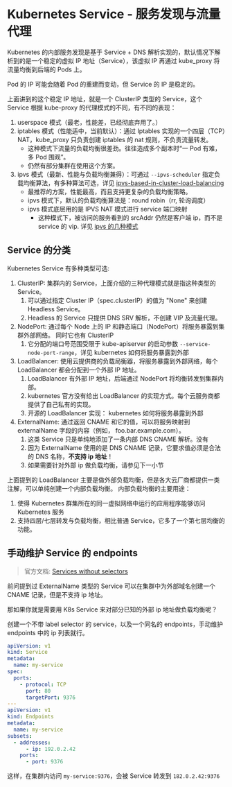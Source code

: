 
# Kubernetes Service - 服务发现与流量代理

Kubernetes 的内部服务发现是基于 Service + DNS 解析实现的，默认情况下解析到的是一个稳定的虚拟 IP 地址（Service），该虚拟 IP 再通过 kube_proxy 将流量均衡到后端的 Pods 上。

Pod 的 IP 可能会随着 Pod 的重建而变动，但 Service 的 IP 是稳定的。

上面讲到的这个稳定 IP 地址，就是一个 ClusterIP 类型的 Service，这个 Service 根据 kube-proxy 的代理模式的不同，有不同的表现：

1. userspace 模式（最老，性能差，已经彻底弃用了。）
1. iptables  模式（性能适中，当前默认）：通过 Iptables 实现的一个四层（TCP）NAT，kube_proxy 只负责创建 iptables 的 nat 规则，不负责流量转发。
    - 这种模式下流量的负载均衡很差劲。往往造成多个副本时“一 Pod 有难，多 Pod 围观”。
    - 仍然有部分集群在使用这个方案。
1. ipvs 模式（最新、性能与负载均衡兼得）：可通过 `--ipvs-scheduler` 指定负载均衡算法，有多种算法可选，详见 [ipvs-based-in-cluster-load-balancing](https://kubernetes.io/blog/2018/07/09/ipvs-based-in-cluster-load-balancing-deep-dive/)
    - 最推荐的方案，性能最高，而且支持更复杂的负载均衡策略。
    - ipvs 模式下，默认的负载均衡算法是：round robin（rr, 轮询调度）
    - ipvs 模式底层用的是 IPVS NAT 模式进行 service 端口映射
      - 这种模式下，被访问的服务看到的 srcAddr 仍然是客户端 ip，而不是 service 的 vip. 详见 [ipvs 的几种模式](https://www.cnblogs.com/skyflask/p/7500899.html)


## Service 的分类

Kubernetes Service 有多种类型可选:

1. ClusterIP: 集群内的 Service，上面介绍的三种代理模式就是指这种类型的 Service。 
   1. 可以通过指定 Cluster IP（spec.clusterIP）的值为 "None" 来创建 Headless Service。
   2. Headless 的 Service 只提供 DNS SRV 解析，不创建 VIP 及流量代理。
2. NodePort: 通过每个 Node 上的 IP 和静态端口（NodePort）将服务暴露到集群外部网络。 同时它也有 ClusterIP
   1. 它分配的端口号范围受限于 kube-apiserver 的启动参数 `--service-node-port-range`，详见  kubernetes 如何将服务暴露到外部
3. LoadBalancer: 使用云提供商的负载局衡器，将服务暴露到外部网络，每个 LoadBalancer 都会分配到一个外部 IP 地址。
   1. LoadBalancer 有外部 IP 地址，后端通过 NodePort 将均衡转发到集群内部。
   2. kubernetes 官方没有给出 LoadBalancer 的实现方式。每个云服务商都提供了自己私有的实现。
   3. 开源的 LoadBalancer 实现： kubernetes 如何将服务暴露到外部 
4. ExternalName: 通过返回 CNAME 和它的值，可以将服务映射到 externalName 字段的内容（例如， foo.bar.example.com）。 
   1. 这类 Service 只是单纯地添加了一条内部 DNS CNAME 解析。没有
   2. 因为 ExternalName 使用的是 DNS CNAME 记录，它要求值必须是合法的 DNS 名称，**不支持 ip 地址**！
    3. 如果需要针对外部 ip 做负载均衡，请参见下一小节

上面提到的 LoadBalancer 主要是做外部负载均衡，但是各大云厂商都提供一类注解，可以单纯创建一个内部负载均衡。
内部负载均衡的主要用途：

   1. 使得 Kubernetes 群集所在的同一虚拟网络中运行的应用程序能够访问 Kubernetes 服务
   2. 支持四层/七层转发与负载均衡，相比普通 Service，它多了一个第七层均衡的功能。



## 手动维护 Service 的 endpoints

>官方文档: [Services without selectors](https://kubernetes.io/docs/concepts/services-networking/service/#services-without-selectors)

前问提到过 ExternalName 类型的 Service 可以在集群中为外部域名创建一个 CNAME 记录，但是不支持 ip 地址。

那如果你就是需要用 K8s Service 来对部分已知的外部 ip 地址做负载均衡呢？

创建一个不带 label selector 的 service，以及一个同名的 endpoints，手动维护 endpoints 中的 ip 列表就行。

```yaml
apiVersion: v1
kind: Service
metadata:
  name: my-service
spec:
  ports:
    - protocol: TCP
      port: 80
      targetPort: 9376
---
apiVersion: v1
kind: Endpoints
metadata:
  name: my-service
subsets:
  - addresses:
      - ip: 192.0.2.42
    ports:
      - port: 9376
```

这样，在集群内访问 `my-service:9376`，会被 Service 转发到 `182.0.2.42:9376`
